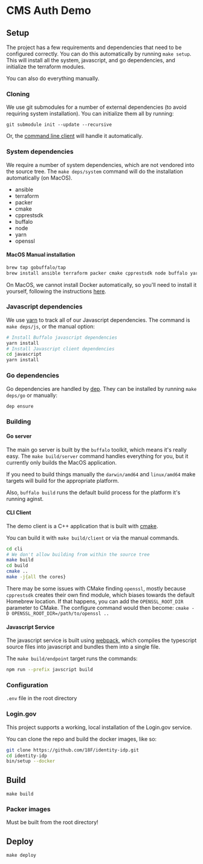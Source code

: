 # CMS Auth Demo

## Setup

The project has a few requirements and dependencies that need to be configured correctly.
You can do this automatically by running `make setup`.
This will install all the system, javascript, and go dependencies, and initialize the terraform modules.

You can also do everything manually.

### Cloning

We use git submodules for a number of external dependencies (to avoid requiring system installation).
You can initialize them all by running:

`git submodule init --update --recursive`

Or, the [command line client](#cli-client) will handle it automatically. 

### System dependencies

We require a number of system dependencies, which are not vendored into the source tree.
The `make deps/system` command will do the installation automatically (on MacOS).

- ansible
- terraform
- packer
- cmake
- cpprestsdk
- buffalo
- node
- yarn
- openssl

#### MacOS Manual installation
```bash
brew tap gobuffalo/tap
brew install ansible terraform packer cmake cpprestsdk node buffalo yarn
```

On MacOS, we cannot install Docker automatically, so you'll need to install it yourself, following the instructions [here](https://docs.docker.com/docker-for-mac/install/).

### Javascript dependencies

We use [yarn](https://yarnpkg.com) to track all of our Javascript dependencies.
The command is `make deps/js`, or the manual option:

```bash
# Install Buffalo javascript dependencies
yarn install
# Install Javascript client dependencies
cd javascript
yarn install
```

### Go dependencies

Go dependencies are handled by [dep](https://golang.github.io/dep/).
They can be installed by running `make deps/go` or manually:

```bash
dep ensure
```

### Building

#### Go server

The main go server is built by the `buffalo` toolkit, which means it's really easy.
The `make build/server` command handles everything for you, but it currently only builds the MacOS application.

If you need to build things manually the `darwin/amd64` and `linux/amd64` make targets will build for the appropriate platform.

Also, `buffalo build` runs the default build process for the platform it's running aginst.


#### CLI Client

The demo client is a C++ application that is built with [cmake](https://cmake.org).

You can build it with `make build/client` or via the manual commands.

```bash
cd cli
# We don't allow building from within the source tree
make build
cd build
cmake ..
make -j{all the cores}
```

There may be some issues with CMake finding `openssl`, mostly because `cpprestsdk` creates their own find module, which biases towards the default Homebrew location.
If that happens, you can add the `OPENSSL_ROOT_DIR` parameter to CMake.
The configure command would then become: `cmake -D OPENSSL_ROOT_DIR=/path/to/openssl ..`

#### Javascript Service

The javascript service is built using [webpack](https://webpack.js.org), which compiles the typescript source files into javascript and bundles them into a single file.

The `make build/endpoint` target runs the commands:

```bash
npm run --prefix javscript build
```

### Configuration

`.env` file in the root directory

### Login.gov

This project supports a working, local installation of the Login.gov service.

You can clone the repo and build the docker images, like so:

```bash
git clone https://github.com/18F/identity-idp.git
cd identity-idp
bin/setup --docker
```

## Build

`make build`


### Packer images

Must be built from the root directory!

## Deploy

`make deploy`

